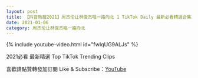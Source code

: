 ```yaml
---
layout: post
title: 【抖音熱搜2021】周杰伦让林俊杰唱一路向北 1 TikTok Daily 最新必看精選合集2021 01 06
date: 2021-01-06
category: 周杰伦让林俊杰唱一路向北
---
```


{% include youtube-video.html id="fwIqUG9ALJs" %}

2021必看 最新精選 Top TikTok Trending Clips

喜歡請點贊轉發加訂閱 Like & Subscribe：[YouTube](https://www.youtube.com/channel/UCAoR7VcanIPd04uEq_GIylA/videos)

